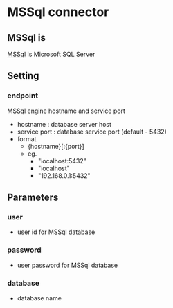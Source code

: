 # MSSql connector

## MSSql is

[MSSql](https://www.microsoft.com/sql-server) is Microsoft SQL Server

## Setting

### endpoint

MSSql engine hostname and service port

- hostname : database server host
- service port : database service port (default - 5432)
- format
  - {hostname}[:{port}]
  - eg.
    - "localhost:5432"
    - "localhost"
    - "192.168.0.1:5432"

## Parameters

### user

- user id for MSSql database

### password

- user password for MSSql database

### database

- database name

